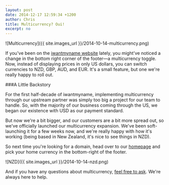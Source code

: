 ```yaml
---
layout: post
date: 2014-12-17 12:59:34 +1200
author: Chris
title: Multicurrency? Oui!
excerpt: no
---
```


![Multicurrency]({{ site.images_url }}/2014-10-14-multicurrency.png)

If you've been on the [iwantmyname website](https://iwantmyname.com/) lately, you might've noticed a change in the bottom right corner of the footer—a multicurrency toggle. Now, instead of displaying prices in only US dollars, you can switch currencies to NZD, GBP, AUD, and EUR. It's a small feature, but one we're really happy to roll out.

###A Little Backstory

For the first half-decade of iwantmyname, implementing multicurrency through our upstream partner was simply too big a project for our team to handle. So, with the majority of our business coming through the US, we began our existence with USD as our payment standard. 

But now we're a bit bigger, and our customers are a bit more spread out, so we've officially launched our multicurrency expansion. We've been soft-launching it for a few weeks now, and we're really happy with how it's working (being based in New Zealand, it's nice to see things in NZD).

So next time you're looking for a domain, head over to our [homepage](https://iwantmyname.com/) and pick your home currency in the bottom-right of the footer.

![NZD]({{ site.images_url }}/2014-10-14-nzd.png)

And if you have any questions about multicurrency, [feel free to ask](http://help.iwantmyname.com). We're always here to help.
